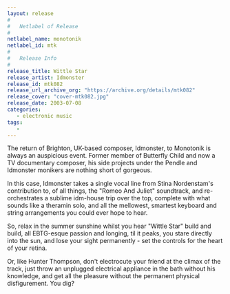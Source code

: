 ```yaml
---
layout: release
#
#   Netlabel of Release
#
netlabel_name: monotonik
netlabel_id: mtk
#
#   Release Info
#
release_title: Wittle Star
release_artist: Idmonster
release_id: mtk082
release_url_archive_org: "https://archive.org/details/mtk082"
release_cover: "cover-mtk082.jpg"
release_date: 2003-07-08
categories:
   - electronic music
tags:
   - 
---
```

The return of Brighton, UK-based composer, Idmonster, to Monotonik is always an auspicious event. Former member of Butterfly Child and now a TV documentary composer, his side projects under the Pendle and Idmonster monikers are nothing short of gorgeous.

In this case, Idmonster takes a single vocal line from Stina Nordenstam's contribution to, of all things, the "Romeo And Juliet" soundtrack, and re-orchestrates a sublime idm-house trip over the top, complete with what sounds like a theramin solo, and all the mellowest, smartest keyboard and string arrangements you could ever hope to hear.

So, relax in the summer sunshine whilst you hear "Wittle Star" build and build, all EBTG-esque passion and longing, til it peaks, you stare directly into the sun, and lose your sight permanently - set the controls for the heart of your retina.

Or, like Hunter Thompson, don't electrocute your friend at the climax of the track, just throw an unplugged electrical appliance in the bath without his knowledge, and get all the pleasure without the permanent physical disfigurement. You dig?

